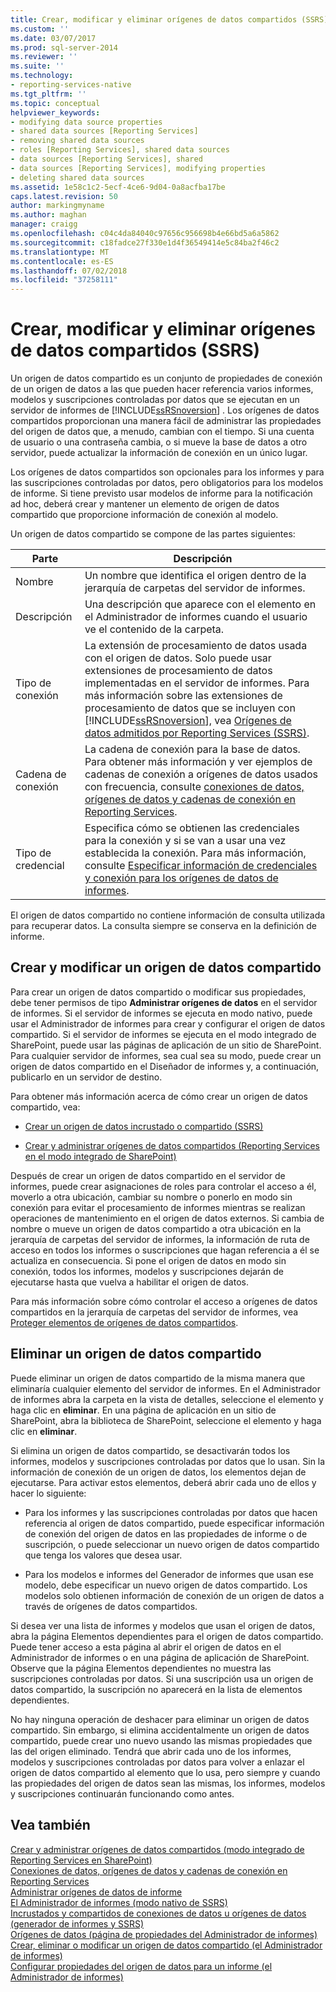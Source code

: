 ```yaml
---
title: Crear, modificar y eliminar orígenes de datos compartidos (SSRS) | Microsoft Docs
ms.custom: ''
ms.date: 03/07/2017
ms.prod: sql-server-2014
ms.reviewer: ''
ms.suite: ''
ms.technology:
- reporting-services-native
ms.tgt_pltfrm: ''
ms.topic: conceptual
helpviewer_keywords:
- modifying data source properties
- shared data sources [Reporting Services]
- removing shared data sources
- roles [Reporting Services], shared data sources
- data sources [Reporting Services], shared
- data sources [Reporting Services], modifying properties
- deleting shared data sources
ms.assetid: 1e58c1c2-5ecf-4ce6-9d04-0a8acfba17be
caps.latest.revision: 50
author: markingmyname
ms.author: maghan
manager: craigg
ms.openlocfilehash: c04c4da84040c97656c956698b4e66bd5a6a5862
ms.sourcegitcommit: c18fadce27f330e1d4f36549414e5c84ba2f46c2
ms.translationtype: MT
ms.contentlocale: es-ES
ms.lasthandoff: 07/02/2018
ms.locfileid: "37258111"
---
```

# <a name="create-modify-and-delete-shared-data-sources-ssrs"></a>Crear, modificar y eliminar orígenes de datos compartidos (SSRS)
  Un origen de datos compartido es un conjunto de propiedades de conexión de un origen de datos a las que pueden hacer referencia varios informes, modelos y suscripciones controladas por datos que se ejecutan en un servidor de informes de [!INCLUDE[ssRSnoversion](../../includes/ssrsnoversion-md.md)] . Los orígenes de datos compartidos proporcionan una manera fácil de administrar las propiedades del origen de datos que, a menudo, cambian con el tiempo. Si una cuenta de usuario o una contraseña cambia, o si mueve la base de datos a otro servidor, puede actualizar la información de conexión en un único lugar.  
  
 Los orígenes de datos compartidos son opcionales para los informes y para las suscripciones controladas por datos, pero obligatorios para los modelos de informe. Si tiene previsto usar modelos de informe para la notificación ad hoc, deberá crear y mantener un elemento de origen de datos compartido que proporcione información de conexión al modelo.  
  
 Un origen de datos compartido se compone de las partes siguientes:  
  
|Parte|Descripción|  
|----------|-----------------|  
|Nombre|Un nombre que identifica el origen dentro de la jerarquía de carpetas del servidor de informes.|  
|Descripción|Una descripción que aparece con el elemento en el Administrador de informes cuando el usuario ve el contenido de la carpeta.|  
|Tipo de conexión|La extensión de procesamiento de datos usada con el origen de datos. Solo puede usar extensiones de procesamiento de datos implementadas en el servidor de informes. Para más información sobre las extensiones de procesamiento de datos que se incluyen con [!INCLUDE[ssRSnoversion](../../includes/ssrsnoversion-md.md)], vea [Orígenes de datos admitidos por Reporting Services &#40;SSRS&#41;](../create-deploy-and-manage-mobile-and-paginated-reports.md).|  
|Cadena de conexión|La cadena de conexión para la base de datos. Para obtener más información y ver ejemplos de cadenas de conexión a orígenes de datos usados con frecuencia, consulte [conexiones de datos, orígenes de datos y cadenas de conexión en Reporting Services](../data-connections-data-sources-and-connection-strings-in-reporting-services.md).|  
|Tipo de credencial|Especifica cómo se obtienen las credenciales para la conexión y si se van a usar una vez establecida la conexión. Para más información, consulte [Especificar información de credenciales y conexión para los orígenes de datos de informes](../../integration-services/connection-manager/data-sources.md).|  
  
 El origen de datos compartido no contiene información de consulta utilizada para recuperar datos. La consulta siempre se conserva en la definición de informe.  
  
## <a name="creating-and-modifying-a-shared-data-source"></a>Crear y modificar un origen de datos compartido  
 Para crear un origen de datos compartido o modificar sus propiedades, debe tener permisos de tipo **Administrar orígenes de datos** en el servidor de informes. Si el servidor de informes se ejecuta en modo nativo, puede usar el Administrador de informes para crear y configurar el origen de datos compartido. Si el servidor de informes se ejecuta en el modo integrado de SharePoint, puede usar las páginas de aplicación de un sitio de SharePoint. Para cualquier servidor de informes, sea cual sea su modo, puede crear un origen de datos compartido en el Diseñador de informes y, a continuación, publicarlo en un servidor de destino.  
  
 Para obtener más información acerca de cómo crear un origen de datos compartido, vea:  
  
-   [Crear un origen de datos incrustado o compartido &#40;SSRS&#41;](../create-an-embedded-or-shared-data-source-ssrs.md)  
  
-   [Crear y administrar orígenes de datos compartidos &#40;Reporting Services en el modo integrado de SharePoint&#41;](../create-manage-shared-data-sources-reporting-services-sharepoint-integrated-mode.md)  
  
 Después de crear un origen de datos compartido en el servidor de informes, puede crear asignaciones de roles para controlar el acceso a él, moverlo a otra ubicación, cambiar su nombre o ponerlo en modo sin conexión para evitar el procesamiento de informes mientras se realizan operaciones de mantenimiento en el origen de datos externos. Si cambia de nombre o mueve un origen de datos compartido a otra ubicación en la jerarquía de carpetas del servidor de informes, la información de ruta de acceso en todos los informes o suscripciones que hagan referencia a él se actualiza en consecuencia. Si pone el origen de datos en modo sin conexión, todos los informes, modelos y suscripciones dejarán de ejecutarse hasta que vuelva a habilitar el origen de datos.  
  
 Para más información sobre cómo controlar el acceso a orígenes de datos compartidos en la jerarquía de carpetas del servidor de informes, vea [Proteger elementos de orígenes de datos compartidos](../security/secure-shared-data-source-items.md).  
  
## <a name="deleting-a-shared-data-source"></a>Eliminar un origen de datos compartido  
 Puede eliminar un origen de datos compartido de la misma manera que eliminaría cualquier elemento del servidor de informes. En el Administrador de informes abra la carpeta en la vista de detalles, seleccione el elemento y haga clic en **eliminar**. En una página de aplicación en un sitio de SharePoint, abra la biblioteca de SharePoint, seleccione el elemento y haga clic en **eliminar**.  
  
 Si elimina un origen de datos compartido, se desactivarán todos los informes, modelos y suscripciones controladas por datos que lo usan. Sin la información de conexión de un origen de datos, los elementos dejan de ejecutarse. Para activar estos elementos, deberá abrir cada uno de ellos y hacer lo siguiente:  
  
-   Para los informes y las suscripciones controladas por datos que hacen referencia al origen de datos compartido, puede especificar información de conexión del origen de datos en las propiedades de informe o de suscripción, o puede seleccionar un nuevo origen de datos compartido que tenga los valores que desea usar.  
  
-   Para los modelos e informes del Generador de informes que usan ese modelo, debe especificar un nuevo origen de datos compartido. Los modelos solo obtienen información de conexión de un origen de datos a través de orígenes de datos compartidos.  
  
 Si desea ver una lista de informes y modelos que usan el origen de datos, abra la página Elementos dependientes para el origen de datos compartido. Puede tener acceso a esta página al abrir el origen de datos en el Administrador de informes o en una página de aplicación de SharePoint. Observe que la página Elementos dependientes no muestra las suscripciones controladas por datos. Si una suscripción usa un origen de datos compartido, la suscripción no aparecerá en la lista de elementos dependientes.  
  
 No hay ninguna operación de deshacer para eliminar un origen de datos compartido. Sin embargo, si elimina accidentalmente un origen de datos compartido, puede crear uno nuevo usando las mismas propiedades que las del origen eliminado. Tendrá que abrir cada uno de los informes, modelos y suscripciones controladas por datos para volver a enlazar el origen de datos compartido al elemento que lo usa, pero siempre y cuando las propiedades del origen de datos sean las mismas, los informes, modelos y suscripciones continuarán funcionando como antes.  
  
## <a name="see-also"></a>Vea también  
 [Crear y administrar orígenes de datos compartidos &#40;modo integrado de Reporting Services en SharePoint&#41;](../create-manage-shared-data-sources-reporting-services-sharepoint-integrated-mode.md)   
 [Conexiones de datos, orígenes de datos y cadenas de conexión en Reporting Services](../data-connections-data-sources-and-connection-strings-in-reporting-services.md)   
 [Administrar orígenes de datos de informe](manage-report-data-sources.md)   
 [El Administrador de informes &#40;modo nativo de SSRS&#41;](../report-manager-ssrs-native-mode.md)   
 [Incrustados y compartidos de conexiones de datos u orígenes de datos &#40;generador de informes y SSRS&#41;](../embedded-and-shared-data-connections-or-data-sources-report-builder-and-ssrs.md)   
 [Orígenes de datos &#40;página de propiedades del Administrador de informes&#41;](../data-sources-properties-page-report-manager.md)   
 [Crear, eliminar o modificar un origen de datos compartido &#40;el Administrador de informes&#41;](../create-delete-or-modify-a-shared-data-source-report-manager.md)   
 [Configurar propiedades del origen de datos para un informe &#40;el Administrador de informes&#41;](configure-data-source-properties-for-a-report-report-manager.md)  
  
  
